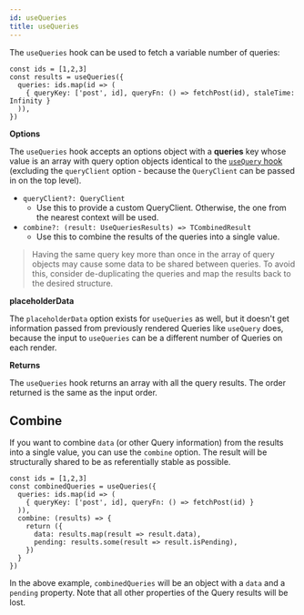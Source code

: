 ```yaml
---
id: useQueries
title: useQueries
---
```


The `useQueries` hook can be used to fetch a variable number of queries:

```tsx
const ids = [1,2,3]
const results = useQueries({
  queries: ids.map(id => (
    { queryKey: ['post', id], queryFn: () => fetchPost(id), staleTime: Infinity }
  )),
})
```

**Options**

The `useQueries` hook accepts an options object with a **queries** key whose value is an array with query option objects identical to the [`useQuery` hook](./reference/useQuery) (excluding the `queryClient` option - because the `QueryClient` can be passed in on the top level).

- `queryClient?: QueryClient`
  - Use this to provide a custom QueryClient. Otherwise, the one from the nearest context will be used.
- `combine?: (result: UseQueriesResults) => TCombinedResult`
  - Use this to combine the results of the queries into a single value.

> Having the same query key more than once in the array of query objects may cause some data to be shared between queries. To avoid this, consider de-duplicating the queries and map the results back to the desired structure.

**placeholderData**

The `placeholderData` option exists for `useQueries` as well, but it doesn't get information passed from previously rendered Queries like `useQuery` does, because the input to `useQueries` can be a different number of Queries on each render.

**Returns**

The `useQueries` hook returns an array with all the query results. The order returned is the same as the input order.

## Combine

If you want to combine `data` (or other Query information) from the results into a single value, you can use the `combine` option. The result will be structurally shared to be as referentially stable as possible.

```tsx
const ids = [1,2,3]
const combinedQueries = useQueries({
  queries: ids.map(id => (
    { queryKey: ['post', id], queryFn: () => fetchPost(id) }
  )),
  combine: (results) => {
    return ({
      data: results.map(result => result.data),
      pending: results.some(result => result.isPending),
    })
  }
})
```

In the above example, `combinedQueries` will be an object with a `data` and a `pending` property. Note that all other properties of the Query results will be lost.
